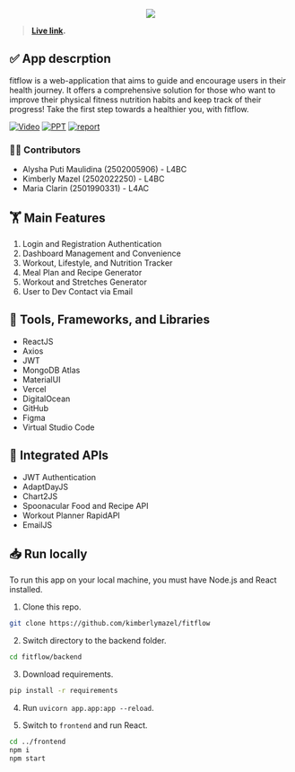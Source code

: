 <p align="center" width="100%">
    <img src="https://cdn.discordapp.com/attachments/794551109523341353/1114601374013997106/1.png">
</p>

> **[Live link](https://fitflow.vercel.app/).**

## ✅ App descrption
fitflow is a web-application that aims to guide and encourage users in their health journey. It offers a comprehensive solution for those who want to improve their physical fitness nutrition habits and keep track of their progress! Take the first step towards a healthier you, with fitflow.

[![Video](https://img.shields.io/static/v1?label=documenation&message=video&color=blue)](https://1drv.ms/v/s!Al-UqYhUbVOsgSvlB3jLD4-cQeIS?e=rpCXvC)
[![PPT](https://img.shields.io/static/v1.svg?label=Project&message=PPT&logo=microsoft-powerpoint&color=blue)](https://1drv.ms/b/s!Al-UqYhUbVOsgS0k0TOFU170dTIN?e=oIxPYB)
[![report](https://img.shields.io/static/v1.svg?label=Project&message=Report&logo=microsoft-word&color=bluel)](https://1drv.ms/b/s!Al-UqYhUbVOsgS0k0TOFU170dTIN?e=JL7tlY)

### 🧑‍💻 Contributors
* Alysha Puti Maulidina (2502005906) - L4BC
* Kimberly Mazel (2502022250) - L4BC
* Maria Clarin (2501990331) - L4AC

## 🏋 Main Features 
1. Login and Registration Authentication
2. Dashboard Management and Convenience 
3. Workout, Lifestyle, and Nutrition Tracker
4. Meal Plan and Recipe Generator
5. Workout and Stretches Generator
6. User to Dev Contact via Email

## 🥗 Tools, Frameworks, and Libraries
* ReactJS
* Axios
* JWT
* MongoDB Atlas
* MaterialUI
* Vercel
* DigitalOcean
* GitHub
* Figma
* Virtual Studio Code

## 🏃 Integrated APIs
* JWT Authentication
* AdaptDayJS
* Chart2JS
* Spoonacular Food and Recipe API
* Workout Planner RapidAPI
* EmailJS

## 📥 Run locally

To run this app on your local machine, you must have Node.js and React installed.

1. Clone this repo.
```bash
git clone https://github.com/kimberlymazel/fitflow
```
2. Switch directory to the backend folder.
```bash
cd fitflow/backend
```
3. Download requirements.
 ```bash
pip install -r requirements
```
4. Run `uvicorn app.app:app --reload`.

5. Switch to `frontend` and run React.
 ```bash
cd ../frontend
npm i
npm start
```

